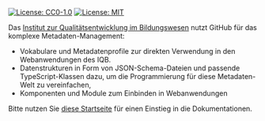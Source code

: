 [![License: CC0-1.0](https://img.shields.io/badge/License-CC0_1.0-lightgrey.svg)](http://creativecommons.org/publicdomain/zero/1.0/)
[![License: MIT](https://img.shields.io/badge/License-MIT-yellow.svg)](https://opensource.org/licenses/MIT)

Das [Institut zur Qualitätsentwicklung im Bildungswesen](https://www.iqb.hu-berlin.de) nutzt GitHub für das komplexe Metadaten-Management:

* Vokabulare und Metadatenprofile zur direkten Verwendung in den Webanwendungen des IQB.
* Datenstrukturen in Form von JSON-Schema-Dateien und passende TypeScript-Klassen dazu, um die Programmierung für diese Metadaten-Welt zu vereinfachen,
* Komponenten und Module zum Einbinden in Webanwendungen

Bitte nutzen Sie [diese Startseite](https://iqb-vocabs.github.io) für einen Einstieg in die Dokumentationen.
